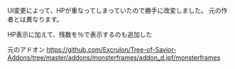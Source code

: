 UI変更によって、HPが重なってしまっていたので勝手に改変しました。
元の作者とは異なります。

HP表示に加えて、残数を％で表示するのも追加した

元のアドオン
<https://github.com/Excrulon/Tree-of-Savior-Addons/tree/master/addons/monsterframes/addon_d.ipf/monsterframes>

